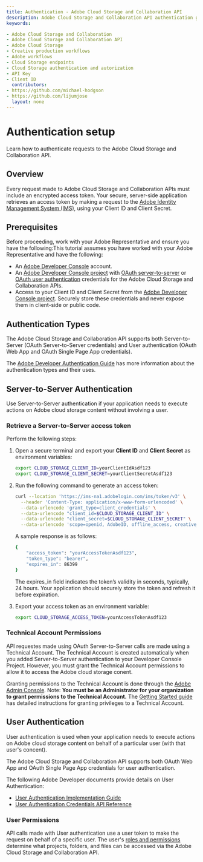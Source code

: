 ```yaml
--- 
title: Authentication - Adobe Cloud Storage and Collaboration API
description: Adobe Cloud Storage and Collaboration API authentication guide
keywords:

- Adobe Cloud Storage and Collaboration
- Adobe Cloud Storage and Collaboration API
- Adobe Cloud Storage
- Creative production workflows
- Adobe workflows
- Cloud Storage endpoints
- Cloud Storage authentication and autorization
- API Key
- Client ID
  contributors:
- https://github.com/michael-hodgson
- https://github.com/lijumjose
  layout: none
---
```


# Authentication setup

Learn how to authenticate requests to the Adobe Cloud Storage and Collaboration API.

## Overview

Every request made to Adobe Cloud Storage and Collaboration APIs must include an encrypted access token. Your secure, server-side application retrieves an access token by making a request to the [Adobe Identity Management System (IMS)](https://www.adobe.com/content/dam/cc/en/trust-center/ungated/whitepapers/corporate/adobe-identity-management-services-security-overview.pdf), using your Client ID and Client Secret.

## Prerequisites

Before proceeding, work with your Adobe Representative and ensure you have the following:This tutorial assumes you have worked with your Adobe Representative and have the following:

- An [Adobe Developer Console](https://developer.adobe.com/) account.
- An [Adobe Developer Console project](https://developer.adobe.com/developer-console/docs/guides/projects/projects-empty/) with [OAuth server-to-server](https://developer.adobe.com/developer-console/docs/guides/services/services-add-api-oauth-s2s) or [OAuth user authentication](https://developer.adobe.com/developer-console/docs/guides/services/services-add-api-oauth-user-authentication) credentials for the Adobe Cloud Storage and Collaboration APIs.
- Access to your Client ID and Client Secret from the [Adobe Developer Console project](https://developer.adobe.com/developer-console/docs/guides/services/services-add-api-oauth-s2s#api-overview). Securely store these credentials and never expose them in client-side or public code.

## Authentication Types

The Adobe Cloud Storage and Collaboration API supports both Server-to-Server (OAuth Server-to-Server credentials) and User authentication (OAuth Web App and OAuth Single Page App credentials).

The [Adobe Developer Authentication Guide](https://developer.adobe.com/developer-console/docs/guides/authentication/) has more information about the authentication types and their uses.

## Server-to-Server Authentication

Use Server-to-Server authentication if your application needs to execute actions on Adobe cloud storage content without involving a user.

### Retrieve a Server-to-Server access token

Perform the following steps:

1. Open a secure terminal and export your **Client ID** and **Client Secret** as environment variables:

   ```bash
   export CLOUD_STORAGE_CLIENT_ID=yourClientIdAsdf123
   export CLOUD_STORAGE_CLIENT_SECRET=yourClientSecretAsdf123
   ```

2. Run the following command to generate an access token:

   ```bash
   curl --location 'https://ims-na1.adobelogin.com/ims/token/v3' \
     --header 'Content-Type: application/x-www-form-urlencoded' \
     --data-urlencode 'grant_type=client_credentials' \
     --data-urlencode "client_id=$CLOUD_STORAGE_CLIENT_ID" \
     --data-urlencode "client_secret=$CLOUD_STORAGE_CLIENT_SECRET" \
     --data-urlencode 'scope=openid, AdobeID, offline_access, creative_sdk'
   ```

   A sample response is as follows:

   ```bash
   {
       "access_token": "yourAccessTokenAsdf123",
       "token_type": "bearer",
       "expires_in": 86399
   }
   ```

   The expires_in field indicates the token’s validity in seconds, typically, 24 hours. Your application should securely store the token and refresh it before expiration.

3. Export your access token as an environment variable:

   ```bash
   export CLOUD_STORAGE_ACCESS_TOKEN=yourAccessTokenAsdf123
   ```

### Technical Account Permissions

API requestes made using OAuth Server-to-Server calls are made using a Technical Account. The Technical Account is created automatically when you added Server-to-Server authentication to your Developer Console Project. However, you must grant the Technical Account permissions to allow it to access the Adobe cloud storage conent.

Granting permissions to the Technical Account is done through the [Adobe Admin Console](https://adminconsole.adobe.com/). Note: **You must be an Administrator for your organization to grant permissions to the Technical Account.** The [Getting Started guide](../../getting-started/index.md) has detailed instructions for granting privileges to a Technical Account.

## User Authentication

User authentication is used when your application needs to execute actions on Adobe cloud storage content on behalf of a particular user (with that user's concent).

The Adobe Cloud Storage and Collaboration API supports both OAuth Web App and OAuth Single Page App credentials for user authentication.

The following Adobe Developer documents provide details on User Authentication:

- [User Authentication Implementation Guide](https://developer.adobe.com/developer-console/docs/guides/authentication/UserAuthentication/implementation)
- [User Authentication Credentials API Reference](https://developer.adobe.com/developer-console/docs/guides/authentication/UserAuthentication/ims#fetching-access-tokens)

### User Permissions

API calls made with User authentication use a user token to make the request on behalf of a specific user. The user's [roles and permissions](https://file+.vscode-resource.vscode-cdn.net/Users/mhodgson/Library/CloudStorage/OneDrive-Adobe/Adobe_Projects/Development/torii/docs/public/src/pages/concepts/permissions/index.md) determine what projects, folders, and files can be accessed via the Adobe Cloud Storage and Collaboration API.
